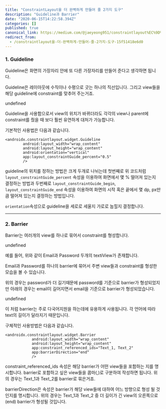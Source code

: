 ```yaml
---
title: "ConstraintLayout을 더 완벽하게 만들어 줄 2가지 도구"
description: "Guideline과 Barrier"
date: "2020-06-15T14:22:58.394Z"
categories: []
published: true
canonical_link: https://medium.com/@jaeyeong951/constraintlayout%EC%9D%84-%EB%8D%94-%EC%99%84%EB%B2%BD%ED%95%98%EA%B2%8C-%EB%A7%8C%EB%93%A4%EC%96%B4-%EC%A4%84-2%EA%B0%80%EC%A7%80-%EB%8F%84%EA%B5%AC-15f51418e6d0
redirect_from:
  - /constraintlayout을-더-완벽하게-만들어-줄-2가지-도구-15f51418e6d0
---
```


### 1\. Guideline

Guideline은 화면의 가장자리 안에 또 다른 가장자리를 만들어 준다고 생각하면 됩니다.

Guideline은 레이아웃에 수직이나 수평으로 긋는 하나의 직선입니다. 그리고 view들을 해당 guideline에 constraint를 맞추어 주는거죠.

undefined

Guideline을 사용함으로서 view의 위치가 바뀌더라도 각각의 view나 parent에 constraint를 줬을 때 보다 훨씬 유연하게 대처가 가능합니다.

기본적인 사용법은 다음과 같습니다.

```
<androidx.constraintlayout.widget.Guideline
        android:layout_width="wrap_content"
        android:layout_height="wrap_content"
        android:orientation="vertical"
        app:layout_constraintGuide_percent="0.5"
        />
```

guideline의 위치를 정하는 방법은 크게 두개로 나뉘는데 첫번째로 위 코드처럼 `layout_constraintGuide_percent` 속성을 이용하여 화면에서 몇 % 떨어져 있는지 결정하는 방법과 두번째로 `layout_constraintGuide_begin`, `layout_constraintGuide_end` 속성을 이용하여 화면의 시작 혹은 끝에서 몇 dp, px만큼 떨어져 있는지 결정하는 방법입니다.

`orientation`속성으로 guideline을 세로로 세울지 가로로 눕힐지 결정합니다.

---

### 2\. Barrier

Barrier는 여러개의 view를 하나로 묶어서 constraint를 형성합니다.

undefined

예를 들어, 위와 같이 Email과 Password 두개의 textiView가 존재합니다.

Email과 Password를 하나의 barrier에 묶어서 주변 view들과 constraint를 형성한 모습을 볼 수 있습니다.

위의 경우는 password가 더 길기때문에 password를 기준으로 barrier가 형성되었지만 아래의 경우는 email이 길어지면서 email을 기준으로 barrier가 형성되었습니다.

undefined

이 처럼 barrier는 주로 다국어지원을 하는데에 유용하게 사용됩니다. 각 언어에 따라 text의 길이가 달라지기 때문입니다.

구체적인 사용방법은 다음과 같습니다.

```
<androidx.constraintlayout.widget.Barrier
            android:layout_width="wrap_content"
            android:layout_height="wrap_content"
            app:constraint_referenced_ids="Text_1, Text_2"
            app:barrierDirection="end"
            />
```

constraint\_referenced\_ids 속성은 해당 barrier가 어떤 view들을 포함하는 지를 명시합니다. barrier로 포함하고 싶은 view들을 콤마(,)로 구분하여 작성하면 됩니다. 위의 경우는 Text\_1과 Text\_2를 barrier로 묶은거죠.

barrierDirection은 속성은 barrier가 해당 view들에 대하여 어느 방향으로 형성 될 것인지를 명시합니다. 위의 경우는 Text\_1과 Text\_2 중 더 길이가 긴 view의 오른쪽으로(end) barrier가 형성될 것입니다.
